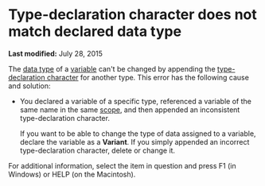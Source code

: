 
# Type-declaration character does not match declared data type

 **Last modified:** July 28, 2015

The  [data type](b8bdf64f-5920-1ae9-16d0-b26d09524a30.md) of a [variable](b8bdf64f-5920-1ae9-16d0-b26d09524a30.md) can't be changed by appending the [type-declaration character](b8bdf64f-5920-1ae9-16d0-b26d09524a30.md) for another type. This error has the following cause and solution:




- You declared a variable of a specific type, referenced a variable of the same name in the same  [scope](b8bdf64f-5920-1ae9-16d0-b26d09524a30.md), and then appended an inconsistent type-declaration character.
    
    If you want to be able to change the type of data assigned to a variable, declare the variable as a  **Variant**. If you simply appended an incorrect type-declaration character, delete or change it.
    

For additional information, select the item in question and press F1 (in Windows) or HELP (on the Macintosh).
